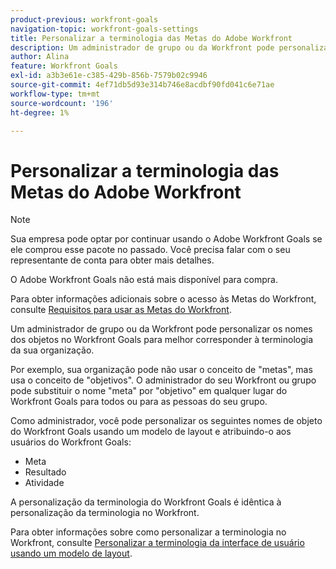 ```yaml
---
product-previous: workfront-goals
navigation-topic: workfront-goals-settings
title: Personalizar a terminologia das Metas do Adobe Workfront
description: Um administrador de grupo ou da Workfront pode personalizar os nomes dos objetos no Workfront Goals para melhor corresponder à terminologia da sua organização.
author: Alina
feature: Workfront Goals
exl-id: a3b3e61e-c385-429b-856b-7579b02c9946
source-git-commit: 4ef71db5d93e314b746e8acdbf90fd041c6e71ae
workflow-type: tm+mt
source-wordcount: '196'
ht-degree: 1%

---
```


# Personalizar a terminologia das Metas do Adobe Workfront

<!--Audited for P&P only: 10/2025-->

>[!NOTE]
>
>Sua empresa pode optar por continuar usando o Adobe Workfront Goals se ele comprou esse pacote no passado. Você precisa falar com o seu representante de conta para obter mais detalhes.
>
>O Adobe Workfront Goals não está mais disponível para compra.
>
>Para obter informações adicionais sobre o acesso às Metas do Workfront, consulte [Requisitos para usar as Metas do Workfront](/help/quicksilver/workfront-goals/goal-management/access-needed-for-wf-goals.md).

<!--Old:

>[!IMPORTANT]
>
>Your organization must have the following to use the functionality described in this article:
>
>* For the new plan and license structure:
>
>   * The Ultimate Workfront plan 
>    
>* For the current plan and license structure: 
>
>   * A Pro or higher Workfront plan
>   * An Adobe Workfront Goals license in addition to a Workfront license.
>
>Contact your Workfront account manager to learn about a Workfront Goals license.    
> 
>For additional information about access to Workfront Goals, see [Requirements to use Workfront Goals](/help/quicksilver/workfront-goals/goal-management/access-needed-for-wf-goals.md).  -->

Um administrador de grupo ou da Workfront pode personalizar os nomes dos objetos no Workfront Goals para melhor corresponder à terminologia da sua organização.

Por exemplo, sua organização pode não usar o conceito de &quot;metas&quot;, mas usa o conceito de &quot;objetivos&quot;. O administrador do seu Workfront ou grupo pode substituir o nome &quot;meta&quot; por &quot;objetivo&quot; em qualquer lugar do Workfront Goals para todos ou para as pessoas do seu grupo.

Como administrador, você pode personalizar os seguintes nomes de objeto do Workfront Goals usando um modelo de layout e atribuindo-o aos usuários do Workfront Goals:

* Meta
* Resultado
* Atividade

A personalização da terminologia do Workfront Goals é idêntica à personalização da terminologia no Workfront.

Para obter informações sobre como personalizar a terminologia no Workfront, consulte [Personalizar a terminologia da interface de usuário usando um modelo de layout](../../administration-and-setup/customize-workfront/use-layout-templates/customize-terminology.md).

